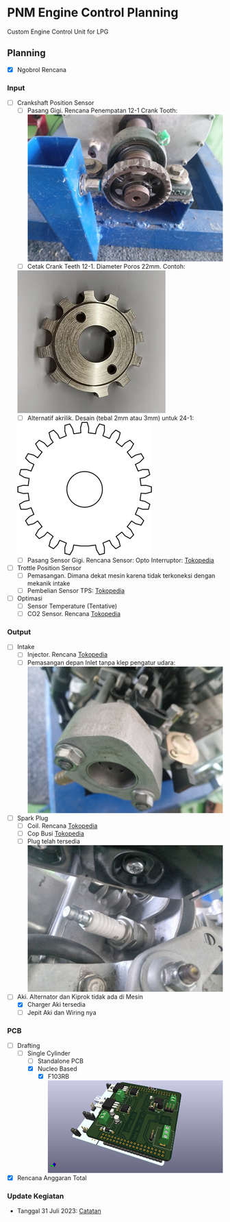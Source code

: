 # PNM Engine Control Planning

Custom Engine Control Unit for LPG

## Planning

- [X] Ngobrol Rencana

### Input

- [ ] Crankshaft Position Sensor
    - [ ] Pasang Gigi. Rencana Penempatan 12-1 Crank Tooth:
![images](images/plan/crank_tooth.jpg)
    - [ ] Cetak Crank Teeth 12-1. Diameter Poros 22mm. Contoh:

    ![images](images/plan/teeth12m1.png)
    - [ ] Alternatif akrilik. Desain (tebal 2mm atau 3mm) untuk 24-1:

    ![images](parts/cranktooth/24m1/crankteeth_v1.png)
    - [ ] Pasang Sensor Gigi. Rencana Sensor: Opto Interruptor: [Tokopedia](https://www.tokopedia.com/xurve-store/fc-03-ir-infrared-speed-kecepatan-sensor-photo-opto-interruptor)

- [ ] Trottle Position Sensor
    - [ ] Pemasangan. Dimana dekat mesin karena tidak terkoneksi dengan mekanik intake
    - [ ] Pembelian Sensor TPS: [Tokopedia](https://www.tokopedia.com/primacave/terbaru-sensor-tps-throttle-position-sensor-beat-fi-vario-125-thalland)

- [ ] Optimasi
    - [ ] Sensor Temperature (Tentative)
    - [ ] CO2 Sensor. Rencana [Tokopedia](https://www.tokopedia.com/amanahotopart/sensor-oxygen-honda-jazz-city-belakang-oksigen-co2-o2-copotan-asli-ori)

### Output

- [ ] Intake
    - [ ] Injector. Rencana [Tokopedia](https://www.tokopedia.com/sumahonda/injector-assy-fuel-pcx-150-k97-vario-150-esp-16450k59a11)
    - [ ] Pemasangan depan Inlet tanpa klep pengatur udara:
![images](images/plan/inlet.jpg)

- [ ] Spark Plug
    - [ ] Coil. Rencana [Tokopedia](https://www.tokopedia.com/lestarimotor2/coil-koil-scoopy-esp-scoopy-fi-injeksi-30510-k16-a01-asli-ahm)
    - [ ] Cop Busi [Tokopedia](https://www.tokopedia.com/azkamotor99/canglong-tutup-cop-busi-grand-supra-x-x-125-legenda-revo-kharisma)
    - [ ] Plug telah tersedia
![images](images/plan/plug.jpg)

- [ ] Aki. Alternator dan Kiprok tidak ada di Mesin
    - [x] Charger Aki tersedia
    - [ ] Jepit Aki dan Wiring nya

### PCB

- [ ] Drafting
    - [ ] Single Cylinder
        - [ ] Standalone PCB
        - [x] Nucleo Based
            - [x] F103RB
![images](images/progress/ecupnm_nucf103rb.png)
- [x] Rencana Anggaran Total

### Update Kegiatan

- Tanggal 31 Juli 2023: [Catatan](https://github.com/mekatronik-achmadi/md_tutorial/blob/master/pelatihan/install_git.md)

